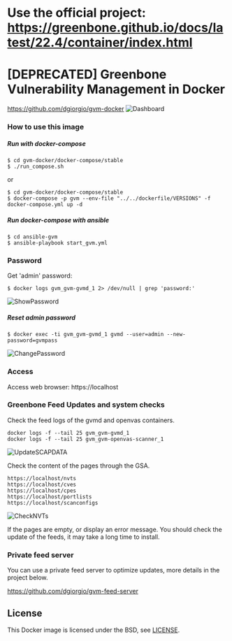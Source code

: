 # Use the official project: https://greenbone.github.io/docs/latest/22.4/container/index.html

# [DEPRECATED] Greenbone Vulnerability Management in Docker
https://github.com/dgiorgio/gvm-docker
![Dashboard](https://github.com/dgiorgio/gvm-docker/raw/master/images/Dashboard.png)

### How to use this image
##### Run with docker-compose
```console
$ cd gvm-docker/docker-compose/stable
$ ./run_compose.sh
```
or
```console
$ cd gvm-docker/docker-compose/stable
$ docker-compose -p gvm --env-file "../../dockerfile/VERSIONS" -f docker-compose.yml up -d
```
##### Run docker-compose with ansible
```console
$ cd ansible-gvm
$ ansible-playbook start_gvm.yml
```
### Password
Get 'admin' password:
```console
$ docker logs gvm_gvm-gvmd_1 2> /dev/null | grep 'password:'
```
![ShowPassword](https://github.com/dgiorgio/gvm-docker/raw/master/images/ShowPassword.png)
##### Reset admin password
```console
$ docker exec -ti gvm_gvm-gvmd_1 gvmd --user=admin --new-password=gvmpass
```
![ChangePassword](https://github.com/dgiorgio/gvm-docker/raw/master/images/ChangePassword.png)

### Access
Access web browser: https://localhost

### Greenbone Feed Updates and system checks
Check the feed logs of the gvmd and openvas containers.
```console
docker logs -f --tail 25 gvm_gvm-gvmd_1
docker logs -f --tail 25 gvm_gvm-openvas-scanner_1
```
![UpdateSCAPDATA](https://github.com/dgiorgio/gvm-docker/raw/master/images/UpdateSCAPDATA.png)

Check the content of the pages through the GSA.
```console
https://localhost/nvts
https://localhost/cves
https://localhost/cpes
https://localhost/portlists
https://localhost/scanconfigs
```
![CheckNVTs](https://github.com/dgiorgio/gvm-docker/raw/master/images/CheckNVTs.png)

If the pages are empty, or display an error message.
You should check the update of the feeds, it may take a long time to install.

### Private feed server
You can use a private feed server to optimize updates, more details in the project below.

https://github.com/dgiorgio/gvm-feed-server

## License

This Docker image is licensed under the BSD, see [LICENSE](LICENSE.md).

